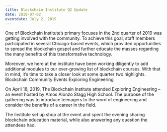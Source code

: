 ```yaml
---
title: Blockchain Institute Q2 Update
date: 2019-07-02
eventdate: July 2, 2019
---
```


One of Blockchain Institute’s primary focuses in the 2nd quarter of 2019 was getting involved with the community. To achieve this goal, staff members participated in several Chicago-based events, which provided opportunities to spread the blockchain gospel and further educate the masses regarding the many benefits of this transformative technology.

Moreover, we here at the institute have been working diligently to add additional modules to our ever-growing list of blockchain courses. With that in mind, it’s time to take a closer look at some quarter two highlights.
Blockchain Community Events
Exploring Engineering

On April 18, 2019, The Blockchain Institute attended Exploring Engineering – an event hosted by Amos Alonzo Stagg High School. The purpose of the gathering was to introduce teenagers to the word of engineering and consider the benefits of a career in the field.

The Institute set up shop at the event and spent the evening sharing blockchain education material, while also answering any question the attendees had.

